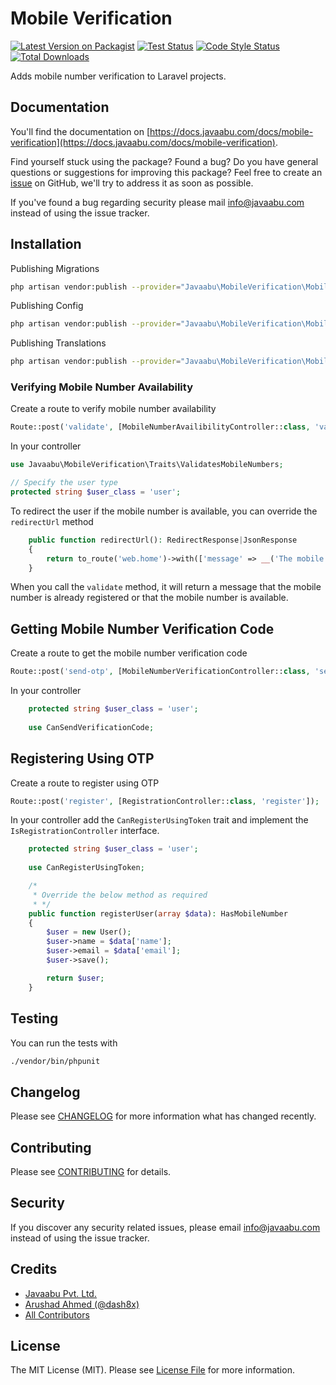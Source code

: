 # Mobile Verification

[![Latest Version on Packagist](https://img.shields.io/packagist/v/javaabu/mobile-verification.svg?style=flat-square)](https://packagist.org/packages/javaabu/mobile-verification)
[![Test Status](../../actions/workflows/run-tests.yml/badge.svg)](../../actions/workflows/run-tests.yml)
[![Code Style Status](../../actions/workflows/php-cs-fixer.yml/badge.svg)](../../actions/workflows/php-cs-fixer.yml)
[![Total Downloads](https://img.shields.io/packagist/dt/javaabu/mobile-verification.svg?style=flat-square)](https://packagist.org/packages/javaabu/mobile-verification)

Adds mobile number verification to Laravel projects.

## Documentation

You'll find the documentation on [https://docs.javaabu.com/docs/mobile-verification](https://docs.javaabu.com/docs/mobile-verification).

Find yourself stuck using the package? Found a bug? Do you have general questions or suggestions for improving this package? Feel free to create an [issue](../../issues) on GitHub, we'll try to address it as soon as possible.

If you've found a bug regarding security please mail [info@javaabu.com](mailto:info@javaabu.com) instead of using the issue tracker.

## Installation

Publishing Migrations
```bash
php artisan vendor:publish --provider="Javaabu\MobileVerification\MobileVerificationServiceProvider" --tag="mobile-verification-migrations"
```

Publishing Config
```bash
php artisan vendor:publish --provider="Javaabu\MobileVerification\MobileVerificationServiceProvider" --tag="mobile-verification-config"
```

Publishing Translations
```bash
php artisan vendor:publish --provider="Javaabu\MobileVerification\MobileVerificationServiceProvider" --tag="mobile-verification-translations"
```

### Verifying Mobile Number Availability
Create a route to verify mobile number availability
```php
Route::post('validate', [MobileNumberAvailibilityController::class, 'validate']);
```

In your controller
```php
use Javaabu\MobileVerification\Traits\ValidatesMobileNumbers;

// Specify the user type
protected string $user_class = 'user';
```

To redirect the user if the mobile number is available, you can override the `redirectUrl` method
```php
    public function redirectUrl(): RedirectResponse|JsonResponse
    {
        return to_route('web.home')->with(['message' => __('The mobile number is valid')]);
    }
```
When you call the `validate` method, it will return a message that the mobile number is already registered or that the mobile number is available.


## Getting Mobile Number Verification Code
Create a route to get the mobile number verification code
```php
Route::post('send-otp', [MobileNumberVerificationController::class, 'sendOtp']);
```

In your controller
```php
    protected string $user_class = 'user';
    
    use CanSendVerificationCode;
```

## Registering Using OTP
Create a route to register using OTP
```php
Route::post('register', [RegistrationController::class, 'register']);
```

In your controller add the `CanRegisterUsingToken` trait and implement the `IsRegistrationController` interface.
```php
    protected string $user_class = 'user';
    
    use CanRegisterUsingToken;

    /*
     * Override the below method as required
     * */
    public function registerUser(array $data): HasMobileNumber
    {
        $user = new User();
        $user->name = $data['name'];
        $user->email = $data['email'];
        $user->save();

        return $user;
    }
```




## Testing

You can run the tests with

``` bash
./vendor/bin/phpunit
```

## Changelog

Please see [CHANGELOG](CHANGELOG.md) for more information what has changed recently.

## Contributing

Please see [CONTRIBUTING](CONTRIBUTING.md) for details.

## Security

If you discover any security related issues, please email [info@javaabu.com](mailto:info@javaabu.com) instead of using the issue tracker.

## Credits

- [Javaabu Pvt. Ltd.](https://github.com/javaabu)
- [Arushad Ahmed (@dash8x)](http://arushad.com)
- [All Contributors](../../contributors)

## License

The MIT License (MIT). Please see [License File](LICENSE.md) for more information.

